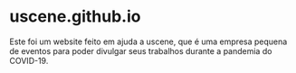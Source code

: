 # uscene.github.io
Este foi um website feito em ajuda a uscene, que é uma empresa pequena de eventos para poder divulgar seus trabalhos durante a pandemia do COVID-19.
